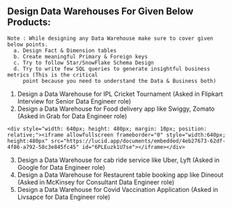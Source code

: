 ## Design Data Warehouses For Given Below Products:
```
Note : While designing any Data Warehouse make sure to cover given below points.
  a. Design Fact & Dimension tables
  b. Create meaningful Primary & Foreign keys
  c. Try to follow Star/SnowFlake Schema Design
  d. Try to write few SQL queries to generate insightful business metrics (This is the critical
     point because you need to understand the Data & Business both)
```
1. Design a Data Warehouse for IPL Cricket Tournament (Asked in Flipkart Interview for
Senior Data Engineer role)
2. Design a Data Warehouse for Food delivery app like Swiggy, Zomato (Asked in Grab
for Data Engineer role)
```
<div style="width: 640px; height: 480px; margin: 10px; position: relative;"><iframe allowfullscreen frameborder="0" style="width:640px; height:480px" src="https://lucid.app/documents/embedded/4eb27673-62df-4f86-a792-58c3e845fc45" id="6PLEuzk1U7se"></iframe></div>
```
3. Design a Data Warehouse for cab ride service like Uber, Lyft (Asked in Google for Data
Engineer role)
4. Design a Data Warehouse for Restaurent table booking app like Dineout (Asked in
McKinsey for Consultant Data Engineer role)
5. Design a Data Warehouse for Covid Vaccination Application (Asked in Livsapce for
Data Engineer role)
